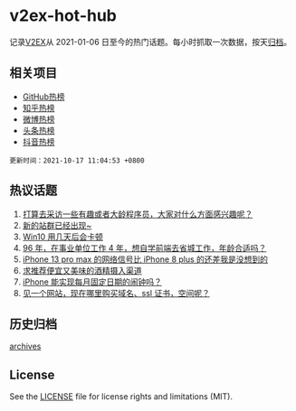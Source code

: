 # v2ex-hot-hub

 记录[V2EX](https://www.v2ex.com/)从 2021-01-06 日至今的热门话题。每小时抓取一次数据，按天[归档](archives)。
 
 ## 相关项目

- [GitHub热榜](https://github.com/snaildev/github-hot-hub)
- [知乎热榜](https://github.com/snaildev/zhihu-hot-hub)
- [微博热榜](https://github.com/snaildev/weibo-hot-hub)
- [头条热榜](https://github.com/snaildev/toutiao-hot-hub)
- [抖音热榜](https://github.com/snaildev/douyin-hot-hub)


 `更新时间：2021-10-17 11:04:53 +0800`

## 热议话题

1. [打算去采访一些有趣或者大龄程序员，大家对什么方面感兴趣呢？](https://www.v2ex.com/t/808199)
1. [新的站群已经出现~](https://www.v2ex.com/t/808259)
1. [Win10 用几天后会卡顿](https://www.v2ex.com/t/808194)
1. [96 年，在事业单位工作 4 年，想自学前端去省城工作，年龄合适吗？](https://www.v2ex.com/t/808228)
1. [iPhone 13 pro max 的网络信号比 iPhone 8 plus 的还差我是没想到的](https://www.v2ex.com/t/808286)
1. [求推荐便宜又美味的酒精摄入渠道](https://www.v2ex.com/t/808243)
1. [iPhone 能实现每月固定日期的闹钟吗？](https://www.v2ex.com/t/808217)
1. [见一个网站，现在哪里购买域名、ssl 证书，空间呢？](https://www.v2ex.com/t/808214)

## 历史归档

[archives](archives)

## License

See the [LICENSE](LICENSE) file for license rights and limitations (MIT).
